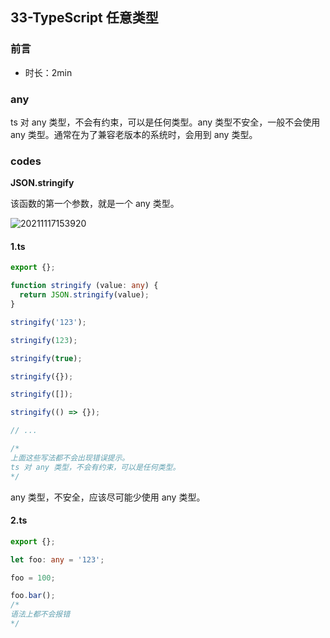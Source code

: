 ## 33-TypeScript 任意类型

### 前言

- 时长：2min

### any

ts 对 any 类型，不会有约束，可以是任何类型。any 类型不安全，一般不会使用 any 类型。通常在为了兼容老版本的系统时，会用到 any 类型。

### codes

**JSON.stringify**

该函数的第一个参数，就是一个 any 类型。

![20211117153920](https://cdn.jsdelivr.net/gh/123taojiale/dahuyou_picture@main/blogs/20211117153920.png)

#### 1.ts

```ts
export {};

function stringify (value: any) {
  return JSON.stringify(value);
}

stringify('123');

stringify(123);

stringify(true);

stringify({});

stringify([]);

stringify(() => {});

// ...

/*
上面这些写法都不会出现错误提示。
ts 对 any 类型，不会有约束，可以是任何类型。
*/
```

any 类型，不安全，应该尽可能少使用 any 类型。

#### 2.ts

```ts
export {};

let foo: any = '123';

foo = 100;

foo.bar();
/*
语法上都不会报错
*/
```

